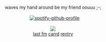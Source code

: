 <div align="center">

waves my hand around be my friend oouuu ;-;
<br><br>⠀[![spotify-github-profile](https://spotify-github-profile.kittinanx.com/api/view?uid=31rympqtyf46ym7tw5hv5ed27tae&cover_image=true&theme=natemoo-re&show_offline=false&background_color=ffffff&interchange=false&bar_color=969696&bar_color_cover=false)](https://github.com/kittinan/spotify-github-profile)
<br><br>![](https://komarev.com/ghpvc/?username=saikoguramu&label=&color=grey&style=flat)
<br> <a href="https://last.fm/user/envhos" target="_blank">last fm</a> <a href="https://yeuri.carrd.co" target="_blank">carrd</a> <a href="https://rentry.co/adoremizi" target="_blank">rentry</a>
